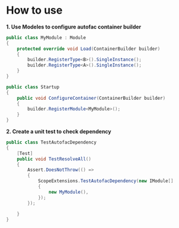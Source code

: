 # How to use

**1. Use Modeles to configure autofac container builder**

```csharp
public class MyModule : Module
{
    protected override void Load(ContainerBuilder builder)
    {
        builder.RegisterType<B>().SingleInstance();
        builder.RegisterType<A>().SingleInstance();
    }
}
```

```csharp
public class Startup
{
    public void ConfigureContainer(ContainerBuilder builder)
    {
        builder.RegisterModule<MyModule>();
    }
}
```

**2. Create a unit test to check dependency**

```csharp
public class TestAutofacDependency
{
    [Test]
    public void TestResolveAll()
    {
        Assert.DoesNotThrow(() => 
        {
            ScopeExtensions.TestAutofacDependency(new IModule[]
            {
                new MyModule(), 
            });        
        });
        
    }
}
```

